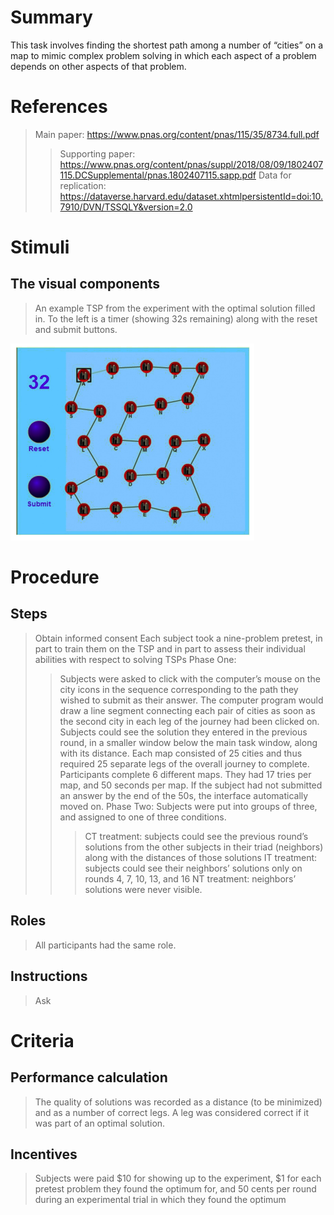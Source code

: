 # Summary
This task involves finding the shortest path among a number of “cities” on a map to mimic complex problem solving in which each aspect of a problem depends on other aspects of that problem.

# References
> Main paper: https://www.pnas.org/content/pnas/115/35/8734.full.pdf
> > Supporting paper: https://www.pnas.org/content/pnas/suppl/2018/08/09/1802407115.DCSupplemental/pnas.1802407115.sapp.pdf 
> > Data for replication: https://dataverse.harvard.edu/dataset.xhtmlpersistentId=doi:10.7910/DVN/TSSQLY&version=2.0

# Stimuli
## The visual components
> An example TSP from the experiment with the optimal solution
filled in. To the left is a timer (showing 32s remaining) along with the reset and submit buttons.
>
![TSP](images/TSP.png)

# Procedure
## Steps
> Obtain informed consent
> Each subject took a nine-problem pretest, in part to train them on the TSP and in part to assess their individual abilities with respect to solving TSPs
> Phase One:
> > Subjects were asked to click with the computer’s mouse on the city icons in the sequence corresponding to the path they wished to submit as their answer. The computer program would draw a line segment connecting each pair of cities as soon as the second city in each leg of the journey had been clicked on.
> > Subjects could see the solution they entered in the previous round, in a smaller window below the main task window, along with its distance.
> > Each map consisted of 25 cities and thus required 25 separate legs of the overall journey to complete. Participants complete 6 different maps. 
> > They had 17 tries per map, and 50 seconds per map. If the subject had not submitted an answer by the end of the 50s, the interface automatically moved on.
> Phase Two:
> > Subjects were put into groups of three, and assigned to one of three conditions.
> > > CT treatment: subjects could see the previous round’s solutions from the other subjects in their triad (neighbors) along with the distances of those solutions
> > > IT treatment: subjects could see their neighbors’ solutions only on rounds 4, 7, 10, 13, and 16
> > > NT treatment: neighbors’ solutions were never visible.

## Roles 
> All participants had the same role.

## Instructions
> Ask

# Criteria
## Performance calculation
> The quality of solutions was recorded as a distance (to be minimized) and as a number of correct legs. A leg was considered correct if it was part of an optimal solution.

## Incentives
> Subjects were paid $10 for showing up to the experiment, $1 for each pretest problem they found the optimum for, and 50 cents per round during an experimental trial in which they found the optimum

